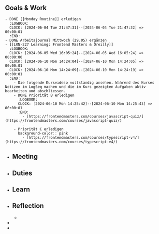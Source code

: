 ## Goals & Work
	- DONE [[Monday Routine]] erledigen
	  :LOGBOOK:
	  CLOCK: [2024-06-04 Tue 21:47:31]--[2024-06-04 Tue 21:47:32] =>  00:00:01
	  :END:
	- DONE Arbeitsjournal Mittwoch (29.05) ergänzen
	- [[LRN-227 Learning: Frontend Masters & Oreilly]]
	  :LOGBOOK:
	  CLOCK: [2024-06-05 Wed 16:05:24]--[2024-06-05 Wed 16:05:24] =>  00:00:00
	  CLOCK: [2024-06-10 Mon 14:24:04]--[2024-06-10 Mon 14:24:05] =>  00:00:01
	  CLOCK: [2024-06-10 Mon 14:24:09]--[2024-06-10 Mon 14:24:10] =>  00:00:01
	  :END:
		- Die folgende Kursvideso vollständig ansehen. Während des Kurses Notizen im LogSeq machen und die im Kurs gezeigten Aufgaben aktiv bearbeiten und abschliessen.
		- DONE Priorität B erledigen
		  :LOGBOOK:
		  CLOCK: [2024-06-10 Mon 14:25:42]--[2024-06-10 Mon 14:25:43] =>  00:00:01
		  :END:
			- [https://frontendmasters.com/courses/javascript-quiz/](https://frontendmasters.com/courses/javascript-quiz/)
			-
		- Priorität C erledigen
		  background-color:: pink
			- [https://frontendmasters.com/courses/typescript-v4/](https://frontendmasters.com/courses/typescript-v4/)
- ## Meeting
- ## Duties
- ## Learn
- ## Reflection
	-
-
-
